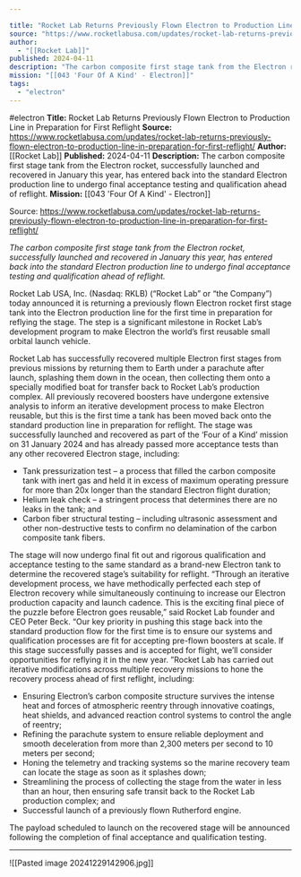 ```yaml
---

title: "Rocket Lab Returns Previously Flown Electron to Production Line in Preparation for First Reflight "
source: "https://www.rocketlabusa.com/updates/rocket-lab-returns-previously-flown-electron-to-production-line-in-preparation-for-first-reflight/"
author:
  - "[[Rocket Lab]]"
published: 2024-04-11
description: "The carbon composite first stage tank from the Electron rocket, successfully launched and recovered in January this year, has entered back into the standard Electron production line to undergo final acceptance testing and qualification ahead of reflight."
mission: "[[043 'Four Of A Kind' - Electron]]"
tags:
  - "electron"
---
```


#electron
**Title:** Rocket Lab Returns Previously Flown Electron to Production Line in Preparation for First Reflight 
**Source:** https://www.rocketlabusa.com/updates/rocket-lab-returns-previously-flown-electron-to-production-line-in-preparation-for-first-reflight/
**Author:** [[Rocket Lab]]
**Published:** 2024-04-11
**Description:** The carbon composite first stage tank from the Electron rocket, successfully launched and recovered in January this year, has entered back into the standard Electron production line to undergo final acceptance testing and qualification ahead of reflight.
**Mission:** [[043 'Four Of A Kind' - Electron]]

Source: https://www.rocketlabusa.com/updates/rocket-lab-returns-previously-flown-electron-to-production-line-in-preparation-for-first-reflight/

*The carbon composite first stage tank from the Electron rocket, successfully launched and recovered in January this year, has entered back into the standard Electron production line to undergo final acceptance testing and qualification ahead of reflight.*

Rocket Lab USA, Inc. (Nasdaq: RKLB) (“Rocket Lab” or “the Company”) today announced it is returning a previously flown Electron rocket first stage tank into the Electron production line for the first time in preparation for reflying the stage. The step is a significant milestone in Rocket Lab’s development program to make Electron the world’s first reusable small orbital launch vehicle.

Rocket Lab has successfully recovered multiple Electron first stages from previous missions by returning them to Earth under a parachute after launch, splashing them down in the ocean, then collecting them onto a specially modified boat for transfer back to Rocket Lab’s production complex. All previously recovered boosters have undergone extensive analysis to inform an iterative development process to make Electron reusable, but this is the first time a tank has been moved back onto the standard production line in preparation for reflight. The stage was successfully launched and recovered as part of the ‘Four of a Kind’ mission on 31 January 2024 and has already passed more acceptance tests than any other recovered Electron stage, including:

- Tank pressurization test – a process that filled the carbon composite tank with inert gas and held it in excess of maximum operating pressure for more than 20x longer than the standard Electron flight duration;
- Helium leak check – a stringent process that determines there are no leaks in the tank; and
- Carbon fiber structural testing – including ultrasonic assessment and other non-destructive tests to confirm no delamination of the carbon composite tank fibers.

The stage will now undergo final fit out and rigorous qualification and acceptance testing to the same standard as a brand-new Electron tank to determine the recovered stage’s suitability for reflight. “Through an iterative development process, we have methodically perfected each step of Electron recovery while simultaneously continuing to increase our Electron production capacity and launch cadence. This is the exciting final piece of the puzzle before Electron goes reusable,” said Rocket Lab founder and CEO Peter Beck. “Our key priority in pushing this stage back into the standard production flow for the first time is to ensure our systems and qualification processes are fit for accepting pre-flown boosters at scale. If this stage successfully passes and is accepted for flight, we’ll consider opportunities for reflying it in the new year. ”Rocket Lab has carried out iterative modifications across multiple recovery missions to hone the recovery process ahead of first reflight, including:

- Ensuring Electron’s carbon composite structure survives the intense heat and forces of atmospheric reentry through innovative coatings, heat shields, and advanced reaction control systems to control the angle of reentry;
- Refining the parachute system to ensure reliable deployment and smooth deceleration from more than 2,300 meters per second to 10 meters per second;
- Honing the telemetry and tracking systems so the marine recovery team can locate the stage as soon as it splashes down;
- Streamlining the process of collecting the stage from the water in less than an hour, then ensuring safe transit back to the Rocket Lab production complex; and
- Successful launch of a previously flown Rutherford engine.

The payload scheduled to launch on the recovered stage will be announced following the completion of final acceptance and qualification testing.

---

![[Pasted image 20241229142906.jpg]]